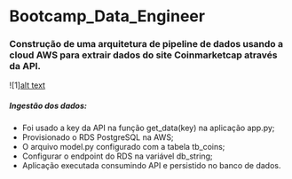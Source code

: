 # Bootcamp_Data_Engineer

### Construção de uma arquitetura de pipeline de dados usando a cloud AWS para extrair dados do site Coinmarketcap através da API.

![1][alt text](\wsl.localhost\Ubuntu-20.04\home\heliton\stack-academy\bootcamp_eng_dados\Arquitetura.PNG)



##### Ingestão dos dados:

- Foi usado a key da API na função get_data(key) na aplicação app.py;
- Provisionado o RDS PostgreSQL na AWS;
- O arquivo model.py configurado com a tabela tb_coins;
- Configurar o endpoint do RDS na variável db_string;
- Aplicação executada consumindo API e persistido no banco de dados.
